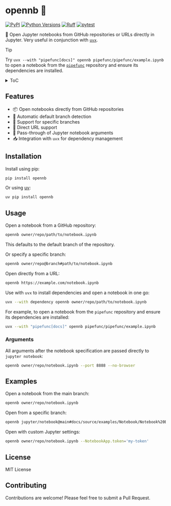 # opennb 📓

[![PyPI](https://img.shields.io/pypi/v/opennb)](https://pypi.org/project/opennb/)
[![Python Versions](https://img.shields.io/pypi/pyversions/opennb)](https://pypi.org/project/opennb/)
[![Ruff](https://img.shields.io/endpoint?url=https://raw.githubusercontent.com/astral-sh/ruff/main/assets/badge/v2.json)](https://github.com/astral-sh/ruff)
[![pytest](https://github.com/basnijholt/opennb/actions/workflows/pytest-uv.yml/badge.svg)](https://github.com/basnijholt/opennb/actions/workflows/pytest-uv.yml)

📓 Open Jupyter notebooks from GitHub repositories or URLs directly in Jupyter.
Very useful in conjunction with [`uvx`](https://docs.astral.sh/uv/concepts/tools/#tools).

> [!TIP]
> Try `uvx --with "pipefunc[docs]" opennb pipefunc/pipefunc/example.ipynb` to open a notebook from the [`pipefunc`](https://github.com/pipefunc/pipefunc) repository and ensure its dependencies are installed.

<details>
<summary>ToC</summary>
<!-- toc-start -->
## :books: Table of Contents
<!-- START doctoc generated TOC please keep comment here to allow auto update -->
<!-- DON'T EDIT THIS SECTION, INSTEAD RE-RUN doctoc TO UPDATE -->

- [Installation](#installation)
- [Usage](#usage)
  - [Arguments](#arguments)
- [Examples](#examples)
- [Features](#features)
- [License](#license)
- [Contributing](#contributing)

<!-- END doctoc generated TOC please keep comment here to allow auto update -->
<!-- toc-end -->

</details>

## Features

- 📦 Open notebooks directly from GitHub repositories
- 🔄 Automatic default branch detection
- 🌳 Support for specific branches
- 🔗 Direct URL support
- 🚀 Pass-through of Jupyter notebook arguments
- 📥 Integration with `uvx` for dependency management

## Installation

Install using pip:

```bash
pip install opennb
```

Or using [uv](https://github.com/astral-sh/uv):

```bash
uv pip install opennb
```

## Usage

Open a notebook from a GitHub repository:

```bash
opennb owner/repo/path/to/notebook.ipynb
```

This defaults to the default branch of the repository.

Or specify a specific branch:

```bash
opennb owner/repo@branch#path/to/notebook.ipynb
```

Open directly from a URL:

```bash
opennb https://example.com/notebook.ipynb
```

Use with `uvx` to install dependencies and open a notebook in one go:

```bash
uvx --with dependency opennb owner/repo/path/to/notebook.ipynb
```

For example, to open a notebook from the `pipefunc` repository and ensure its dependencies are installed:

```bash
uvx --with "pipefunc[docs]" opennb pipefunc/pipefunc/example.ipynb
```

### Arguments

All arguments after the notebook specification are passed directly to `jupyter notebook`:

```bash
opennb owner/repo/notebook.ipynb --port 8888 --no-browser
```

## Examples

Open a notebook from the main branch:

```bash
opennb owner/repo/notebook.ipynb
```

Open from a specific branch:

```bash
opennb jupyter/notebook@main#docs/source/examples/Notebook/Notebook%20Basics.ipynb
```

Open with custom Jupyter settings:

```bash
opennb owner/repo/notebook.ipynb --NotebookApp.token='my-token'
```

## License

MIT License

## Contributing

Contributions are welcome! Please feel free to submit a Pull Request.

